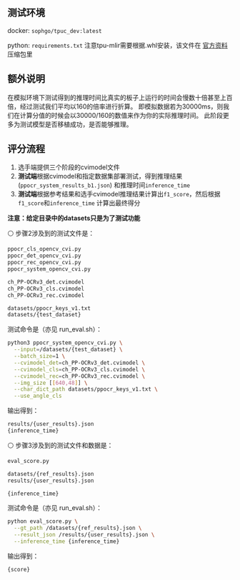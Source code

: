 ## 测试环境

docker: `sophgo/tpuc_dev:latest`

python: `requirements.txt` 注意tpu-mlir需要根据.whl安装，该文件在 [官方资料](https://competition-main.oss-cn-beijing.aliyuncs.com/dfadminwebsite-production/uploads/images/competitions/1044/ocr-595521.zip) 压缩包里


## 额外说明

在模拟环境下测试得到的推理时间比真实的板子上运行的时间会慢数十倍甚至上百倍，经过测试我们平均以160的倍率进行折算。
即模拟数据若为30000ms，则我们在计算分值的时候会以30000/160的数值来作为你的实际推理时间。
此阶段更多为测试模型是否移植成功，是否能够推理。


## 评分流程

1. 选手端提供三个阶段的cvimodel文件
2. **测试端**根据cvimodel和指定数据集部署测试，得到推理结果(`ppocr_system_results_b1.json`) 和推理时间`inference_time`
3. **测试端**根据参考结果和选手cvimodel推理结果计算出`f1_score`，然后根据`f1_score`和`inference_time` 计算出最终得分

**注意：给定目录中的datasets只是为了测试功能**

⚪ 步骤2涉及到的测试文件是：

```sh
ppocr_cls_opencv_cvi.py
ppocr_det_opencv_cvi.py
ppocr_rec_opencv_cvi.py
ppocr_system_opencv_cvi.py

ch_PP-OCRv3_det.cvimodel
ch_PP-OCRv3_cls.cvimodel
ch_PP-OCRv3_rec.cvimodel

datasets/ppocr_keys_v1.txt
datasets/{test_dataset}
```

测试命令是（亦见 run_eval.sh）：

```sh
python3 ppocr_system_opencv_cvi.py \
  --input=/datasets/{test_dataset} \
  --batch_size=1 \
  --cvimodel_det=ch_PP-OCRv3_det.cvimodel \
  --cvimodel_cls=ch_PP-OCRv3_cls.cvimodel \
  --cvimodel_rec=ch_PP-OCRv3_rec.cvimodel \
  --img_size [[640,48]] \
  --char_dict_path datasets/ppocr_keys_v1.txt \
  --use_angle_cls
```

输出得到：

```sh
results/{user_results}.json
{inference_time}
```

⚪ 步骤3涉及到的测试文件和数据是：

```sh
eval_score.py

datasets/{ref_results}.json
results/{user_results}.json

{inference_time}
```

测试命令是（亦见 run_eval.sh）：

```sh
python eval_score.py \
  --gt_path /datasets/{ref_results}.json \
  --result_json /results/{user_results}.json \
  --inference_time {inference_time}
```

输出得到：

```sh
{score}
```
